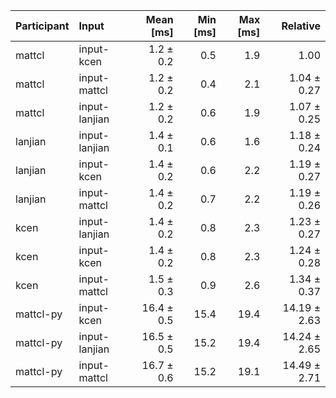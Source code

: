 | Participant | Input | Mean [ms] | Min [ms] | Max [ms] | Relative |
|:---|:---|---:|---:|---:|---:|
| mattcl | input-kcen | 1.2 ± 0.2 | 0.5 | 1.9 | 1.00 |
| mattcl | input-mattcl | 1.2 ± 0.2 | 0.4 | 2.1 | 1.04 ± 0.27 |
| mattcl | input-lanjian | 1.2 ± 0.2 | 0.6 | 1.9 | 1.07 ± 0.25 |
| lanjian | input-lanjian | 1.4 ± 0.1 | 0.6 | 1.6 | 1.18 ± 0.24 |
| lanjian | input-kcen | 1.4 ± 0.2 | 0.6 | 2.2 | 1.19 ± 0.27 |
| lanjian | input-mattcl | 1.4 ± 0.2 | 0.7 | 2.2 | 1.19 ± 0.26 |
| kcen | input-lanjian | 1.4 ± 0.2 | 0.8 | 2.3 | 1.23 ± 0.27 |
| kcen | input-kcen | 1.4 ± 0.2 | 0.8 | 2.3 | 1.24 ± 0.28 |
| kcen | input-mattcl | 1.5 ± 0.3 | 0.9 | 2.6 | 1.34 ± 0.37 |
| mattcl-py | input-kcen | 16.4 ± 0.5 | 15.4 | 19.4 | 14.19 ± 2.63 |
| mattcl-py | input-lanjian | 16.5 ± 0.5 | 15.2 | 19.4 | 14.24 ± 2.65 |
| mattcl-py | input-mattcl | 16.7 ± 0.6 | 15.2 | 19.1 | 14.49 ± 2.71 |

